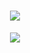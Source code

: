 <h1 align="center">
  <a href="https://sunguoqi.com/">
    <img src="https://readme-typing-svg.herokuapp.com/?lines=printf(%22Welcome!%22);欢迎光临！&center=true&size=27">
  </a>
</h1>

<div align="center">
    <img  src="https://github-readme-streak-stats.herokuapp.com/?user=zsuh&theme=dark&hide_border=true" />
</div>

